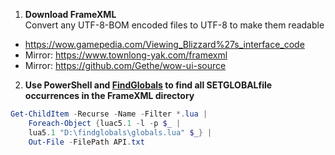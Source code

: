 1. **Download FrameXML**  
	Convert any UTF-8-BOM encoded files to UTF-8 to make them readable
  * https://wow.gamepedia.com/Viewing_Blizzard%27s_interface_code
  * Mirror: https://www.townlong-yak.com/framexml
  * Mirror: https://github.com/Gethe/wow-ui-source

2. **Use PowerShell and [FindGlobals](https://www.wowace.com/projects/findglobals) to find all SETGLOBALfile occurrences in the FrameXML directory**  
```powershell
Get-ChildItem -Recurse -Name -Filter *.lua |
	Foreach-Object {luac5.1 -l -p $_ |
	lua5.1 "D:\findglobals\globals.lua" $_} |
	Out-File -FilePath API.txt
```
